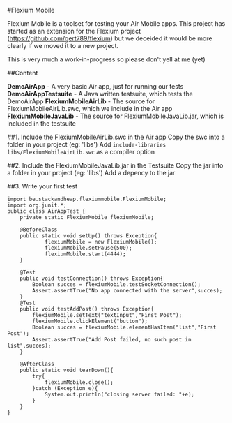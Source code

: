 #Flexium Mobile

Flexium Mobile is a toolset for testing your Air Mobile apps.
This project has started as an extension for the Flexium project (https://github.com/gert789/flexium)
but we deceided it would be more clearly if we moved it to a new project.

This is very much a work-in-progress so please don't yell at me (yet)

##Content

**DemoAirApp** - A very basic Air app, just for running our tests	
**DemoAirAppTestsuite** - A Java written testsuite, which tests the DemoAirApp 
**FlexiumMobileAirLib** - The source for FlexiumMobileAirLib.swc, which we include in the Air app
**FlexiumMobileJavaLib** - The source for FlexiumMobileJavaLib.jar, which is included in the testsuite


##1. Include the FlexiumMobileAirLib.swc in the Air app
Copy the swc into a folder in your project (eg: 'libs') 
Add `include-libraries libs/FlexiumMobileAirLib.swc` as a compiler option

##2. Include the FlexiumMobileJavaLib.jar in the Testsuite
Copy the jar into a folder in your project (eg: 'libs')
Add a depency to the jar 

##3. Write your first test
```
import be.stackandheap.flexiummobile.FlexiumMobile;
import org.junit.*;
public class AirAppTest {
    private static FlexiumMobile flexiumMobile;

    @BeforeClass
    public static void setUp() throws Exception{
            flexiumMobile = new FlexiumMobile();
            flexiumMobile.setPause(500);
            flexiumMobile.start(4444);
    }

    @Test
    public void testConnection() throws Exception{
        Boolean succes = flexiumMobile.testSocketConnection();
        Assert.assertTrue("No app connected with the server",succes);
    }
    @Test
    public void testAddPost() throws Exception{
        flexiumMobile.setText("textInput","First Post");
        flexiumMobile.clickElement("button");
        Boolean succes = flexiumMobile.elementHasItem("list","First Post");
        Assert.assertTrue("Add Post failed, no such post in list",succes);
    }

    @AfterClass
    public static void tearDown(){
        try{
            flexiumMobile.close();
        }catch (Exception e){
            System.out.println("closing server failed: "+e);
        }
    }
}
```
